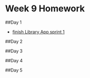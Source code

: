 
# Week 9 Homework

##Day 1
- [finish Library App sprint 1](https://github.com/sf-wdi-33/public_library_app)

##Day 2


##Day 3


##Day 4


##Day 5
